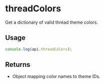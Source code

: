 # threadColors

Get a dictionary of valid thread theme colors.

## Usage
```js
console.log(api.threadColors);
```

## Returns
- Object mapping color names to theme IDs.
